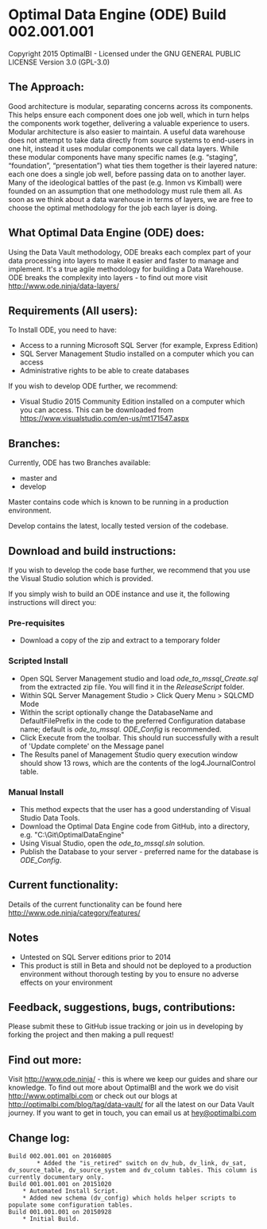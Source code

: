 ﻿# Optimal Data Engine (ODE) Build 002.001.001 #
Copyright 2015 OptimalBI - Licensed under the GNU GENERAL PUBLIC LICENSE Version 3.0 (GPL-3.0)

## The Approach: ##
Good architecture is modular, separating concerns across its components. This helps ensure each component does one job well, which in turn helps the components work together, delivering a valuable experience to users. Modular architecture is also easier to maintain.
A useful data warehouse does not attempt to take data directly from source systems to end-users in one hit, instead it uses modular components we call data layers. While these modular components have many specific names (e.g. “staging”, “foundation”, “presentation”) what ties them together is their layered nature: each one does a single job well, before passing data on to another layer.
Many of the ideological battles of the past (e.g. Inmon vs Kimball) were founded on an assumption that one methodology must rule them all. As soon as we think about a data warehouse in terms of layers, we are free to choose the optimal methodology for the job each layer is doing.

## What Optimal Data Engine (ODE) does: ##
Using the Data Vault methodology, ODE breaks each complex part of your data processing into layers to make it easier and faster to manage and implement. It's a true agile methodology for building a Data Warehouse. ODE breaks the complexity into layers - to find out more visit http://www.ode.ninja/data-layers/

## Requirements (All users): ##
To Install ODE, you need to have:
* Access to a running Microsoft SQL Server (for example, Express Edition)
* SQL Server Management Studio installed on a computer which you can access
* Administrative rights to be able to create databases

If you wish to develop ODE further, we recommend:
* Visual Studio 2015 Community Edition installed on a computer which you can access. This can be downloaded from https://www.visualstudio.com/en-us/mt171547.aspx

## Branches: ##
Currently, ODE has two Branches available:
* master and
* develop

Master contains code which is known to be running in a production environment.

Develop contains the latest, locally tested version of the codebase.

## Download and build instructions: ##
If you wish to develop the code base further, we recommend that you use the Visual Studio solution which is provided.

If you simply wish to build an ODE instance and use it, the following instructions will direct you:

### Pre-requisites ###

* Download a copy of the zip and extract to a temporary folder
 
### Scripted Install ###

* Open SQL Server Management studio and load *ode_to_mssql_Create.sql* from the extracted zip file. You will find it in the *ReleaseScript* folder.
* Within SQL Server Management Studio > Click Query Menu > SQLCMD Mode 
* Within the script optionally change the DatabaseName and DefaultFilePrefix in the code to the preferred Configuration database name; default is *ode_to_mssql*. *ODE_Config* is recommended. 
* Click Execute from the toolbar. This should run successfully with a result of 'Update complete' on the Message panel 
* The Results panel of Management Studio query execution window should show 13 rows, which are the contents of the log4.JournalControl table.

### Manual Install ###

* This method expects that the user has a good understanding of Visual Studio Data Tools.
* Download the Optimal Data Engine code from GitHub, into a directory, e.g. "C:\Git\OptimalDataEngine\"
* Using Visual Studio, open the *ode_to_mssql.sln* solution.
* Publish the Database to your server - preferred name for the database is *ODE_Config*.

## Current functionality: ##
Details of the current functionality can be found here http://www.ode.ninja/category/features/

## Notes ##
* Untested on SQL Server editions prior to 2014
* This product is still in Beta and should not be deployed to a production environment without thorough testing by you to ensure no adverse effects on your environment

## Feedback, suggestions, bugs, contributions: ##
Please submit these to GitHub issue tracking or join us in developing by forking the project and then making a pull request!

## Find out more: ##
Visit http://www.ode.ninja/ - this is where we keep our guides and share our knowledge. To find out more about OptimalBI and the work we do visit http://www.optimalbi.com or check out our blogs at http://optimalbi.com/blog/tag/data-vault/ for all the latest on our Data Vault journey. If you want to get in touch, you can email us at hey@optimalbi.com

## Change log: ##
```
Build 002.001.001 on 20160805
        * Added the "is_retired" switch on dv_hub, dv_link, dv_sat, dv_source_table, dv_source_system and dv_column tables. This column is currently documentary only.
Build 001.001.001 on 20151020
	* Automated Install Script.
	* Added new schema (dv_config) which holds helper scripts to populate some configuration tables.
Build 001.001.001 on 20150928
	* Initial Build.

```
